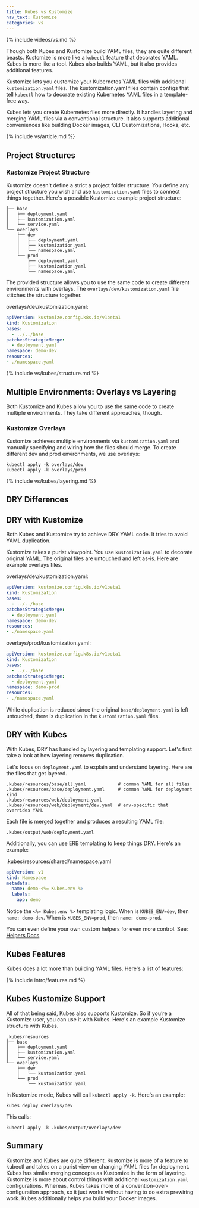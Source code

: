 ```yaml
---
title: Kubes vs Kustomize
nav_text: Kustomize
categories: vs
---
```


{% include videos/vs.md %}

Though both Kubes and Kustomize build YAML files, they are quite different beasts. Kustomize is more like a `kubectl` feature that decorates YAML. Kubes is more like a tool. Kubes also builds YAML, but it also provides additional features.

Kustomize lets you customize your Kubernetes YAML files with additional `kustomization.yaml` files. The kustomization.yaml files contain configs that tell `kubectl` how to decorate existing Kubernetes YAML files in a template-free way.

Kubes lets you create Kubernetes files more directly. It handles layering and merging YAML files via a conventional structure. It also supports additional conveniences like building Docker images, CLI Customizations, Hooks, etc.

{% include vs/article.md %}

## Project Structures

### Kustomize Project Structure

Kustomize doesn't define a strict a project folder structure. You define any project structure you wish and use `kustomization.yaml` files to connect things together. Here's a possible Kustomize example project structure:

    ├── base
    │   ├── deployment.yaml
    │   ├── kustomization.yaml
    │   └── service.yaml
    └── overlays
        ├── dev
        │   ├── deployment.yaml
        │   ├── kustomization.yaml
        │   └── namespace.yaml
        └── prod
            ├── deployment.yaml
            ├── kustomization.yaml
            └── namespace.yaml

The provided structure allows you to use the same code to create different environments with overlays. The `overlays/dev/kustomization.yaml` file stitches the structure together.

overlays/dev/kustomization.yaml:

```yaml
apiVersion: kustomize.config.k8s.io/v1beta1
kind: Kustomization
bases:
  - ../../base
patchesStrategicMerge:
  - deployment.yaml
namespace: demo-dev
resources:
- ./namespace.yaml
```

{% include vs/kubes/structure.md %}

## Multiple Environments: Overlays vs Layering

Both Kustomize and Kubes allow you to use the same code to create multiple environments. They take different approaches, though.

### Kustomize Overlays

Kustomize achieves multiple environments via `kustomization.yaml` and manually specifying and wiring how the files should merge. To create different dev and prod environments, we use overlays:

    kubectl apply -k overlays/dev
    kubectl apply -k overlays/prod

{% include vs/kubes/layering.md %}

## DRY Differences

## DRY with Kustomize

Both Kubes and Kustomize try to achieve DRY YAML code. It tries to avoid YAML duplication.

Kustomize takes a purist viewpoint. You use `kustomization.yaml` to decorate original YAML.  The original files are untouched and left as-is.  Here are example overlays files.

overlays/dev/kustomization.yaml:

```yaml
apiVersion: kustomize.config.k8s.io/v1beta1
kind: Kustomization
bases:
  - ../../base
patchesStrategicMerge:
  - deployment.yaml
namespace: demo-dev
resources:
- ./namespace.yaml
```

overlays/prod/kustomization.yaml:

```yaml
apiVersion: kustomize.config.k8s.io/v1beta1
kind: Kustomization
bases:
  - ../../base
patchesStrategicMerge:
  - deployment.yaml
namespace: demo-prod
resources:
- ./namespace.yaml
```

While duplication is reduced since the original `base/deployment.yaml` is left untouched, there is duplication in the `kustomization.yaml` files.

## DRY with Kubes

With Kubes, DRY has handled by layering and templating support. Let's first take a look at how layering removes duplication.

Let's focus on `deployment.yaml` to explain and understand layering. Here are the files that get layered.

    .kubes/resources/base/all.yaml            # common YAML for all files
    .kubes/resources/base/deployment.yaml     # common YAML for deployment kind
    .kubes/resources/web/deployment.yaml
    .kubes/resources/web/deployment/dev.yaml  # env-specific that overrides YAML

Each file is merged together and produces a resulting YAML file:

    .kubes/output/web/deployment.yaml

Additionally, you can use ERB templating to keep things DRY.  Here's an example:

.kubes/resources/shared/namespace.yaml

```yaml
apiVersion: v1
kind: Namespace
metadata:
  name: demo-<%= Kubes.env %>
  labels:
    app: demo
```

Notice the `<%= Kubes.env %>` templating logic. When is `KUBES_ENV=dev`, then `name: demo-dev`. When is `KUBES_ENV=prod`, then `name: demo-prod`.

You can even define your own custom helpers for even more control. See: [Helpers Docs](https://kubes.guru/docs/helpers/custom/)

## Kubes Features

Kubes does a lot more than building YAML files. Here's a list of features:

{% include intro/features.md %}

## Kubes Kustomize Support

All of that being said, Kubes also supports Kustomize.  So if you’re a Kustomize user, you can use it with Kubes. Here's an example Kustomize structure with Kubes.

    .kubes/resources
    ├── base
    │   ├── deployment.yaml
    │   ├── kustomization.yaml
    │   └── service.yaml
    └── overlays
        ├── dev
        │   └── kustomization.yaml
        └── prod
            └── kustomization.yaml

In Kustomize mode, Kubes will call `kubectl apply -k`.  Here's an example:

    kubes deploy overlays/dev

This calls:

    kubectl apply -k .kubes/output/overlays/dev

## Summary

Kustomize and Kubes are quite different. Kustomize is more of a feature to kubectl and takes on a purist view on changing YAML files for deployment. Kubes has similar merging concepts as Kustomize in the form of layering. Kustomize is more about control things with additional `kustomization.yaml` configurations. Whereas, Kubes takes more of a convention-over-configuration approach, so it just works without having to do extra prewiring work.  Kubes additionally helps you build your Docker images.
